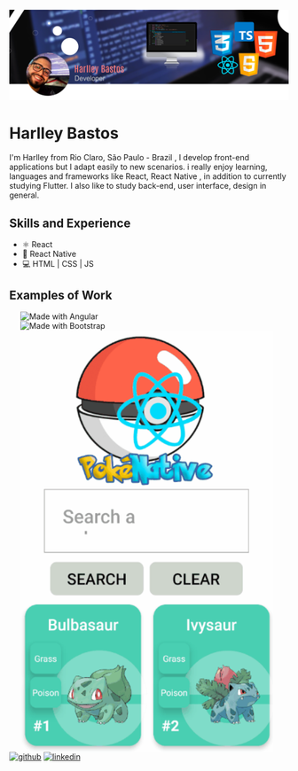 ![I am GitHub Readme Generator's creator](https://github.com/harlleybastos/harlleybastos/blob/main/CoverGit.png)

# Harlley Bastos
I'm Harlley from Rio Claro, São Paulo - Brazil , I develop front-end applications but I adapt easily to new scenarios. i really enjoy learning, languages and frameworks like React, React Native , in addition to currently studying Flutter. I also like to study back-end, user interface, design in general.


## Skills and Experience
+ ⚛ React
+ 📱 React Native
+ 💻 HTML | CSS | JS

## Examples of Work

<img align="left" src="https://github.com/harlleybastos/website-HarlleyDavidson/blob/main/res/img/gifWebsite.gif" alt="Made with Angular" title="Angular" hspace="20" width="456"/>
<img align="left" src="https://github.com/harlleybastos/ebook-lading_page-seller/blob/master/src/assets/img/gifEbook.gif" alt="Made with Bootstrap" title="Bootstrap" width="456" hspace="20"/>
<img align="left" src="https://github.com/harlleybastos/poke-native/blob/main/src/image/gifApp.gif" alt="Developed using Browsersync" title="Browsersync" width="456" hspace="20"/>


[<img src='https://cdn.jsdelivr.net/npm/simple-icons@3.0.1/icons/github.svg' alt='github' height='40'>](https://github.com/harlleybastos)  [<img src='https://cdn.jsdelivr.net/npm/simple-icons@3.0.1/icons/linkedin.svg' alt='linkedin' height='40'>](https://www.linkedin.com/in/harlley-bastos/)  

